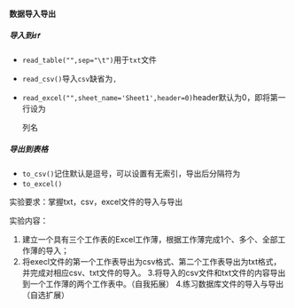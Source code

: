 #### 数据导入导出

##### 导入到`df`

* `read_table("",sep="\t")`用于`txt`文件

* `read_csv()`导入`csv`缺省为`,`

* `read_excel("",sheet_name='Sheet1',header=0)`header默认为0，即将第一行设为

  列名

##### 导出到表格

* `to_csv()`记住默认是逗号，可以设置有无索引，导出后分隔符为
* `to_excel()`

实验要求：掌握txt，csv，excel文件的导入与导出

实验内容： 
1. 建立一个具有三个工作表的Excel工作薄，根据工作薄完成1个、多个、全部工作薄的导入；
2. 将execl文件的第一个工作表导出为csv格式、第二个工作表导出为txt格式，并完成对相应csv、txt文件的导入。
3.将导入的csv文件和txt文件的内容导出到一个工作薄的两个工作表中。（自我拓展）
4.练习数据库文件的导入与导出（自选扩展）

